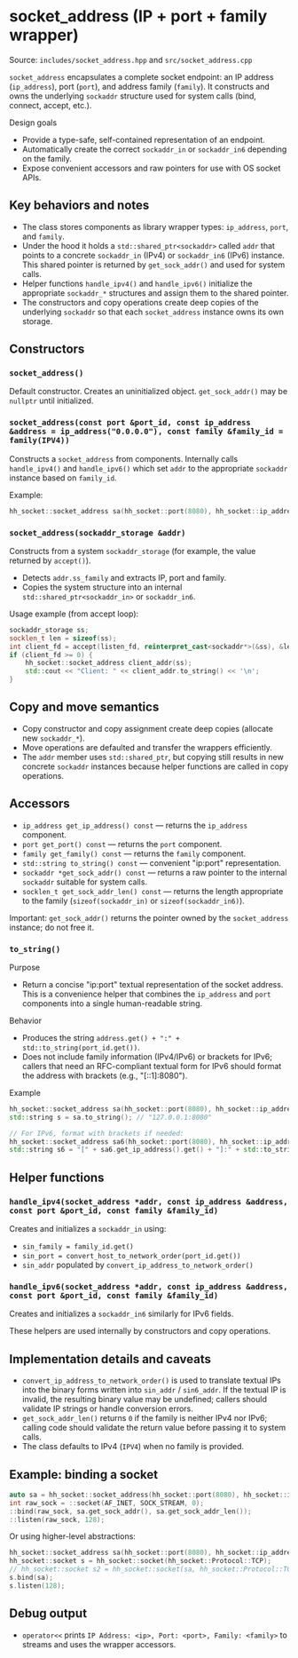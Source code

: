 # socket_address (IP + port + family wrapper)

Source: `includes/socket_address.hpp` and `src/socket_address.cpp`

`socket_address` encapsulates a complete socket endpoint: an IP address (`ip_address`),
port (`port`), and address family (`family`). It constructs and owns the underlying
`sockaddr` structure used for system calls (bind, connect, accept, etc.).

Design goals

- Provide a type-safe, self-contained representation of an endpoint.
- Automatically create the correct `sockaddr_in` or `sockaddr_in6` depending on the family.
- Expose convenient accessors and raw pointers for use with OS socket APIs.

## Key behaviors and notes

- The class stores components as library wrapper types: `ip_address`, `port`, and `family`.
- Under the hood it holds a `std::shared_ptr<sockaddr>` called `addr` that points to a concrete
  `sockaddr_in` (IPv4) or `sockaddr_in6` (IPv6) instance. This shared pointer is returned by
  `get_sock_addr()` and used for system calls.
- Helper functions `handle_ipv4()` and `handle_ipv6()` initialize the appropriate `sockaddr_*`
  structures and assign them to the shared pointer.
- The constructors and copy operations create deep copies of the underlying `sockaddr` so that
  each `socket_address` instance owns its own storage.

## Constructors

### `socket_address()`

Default constructor. Creates an uninitialized object. `get_sock_addr()` may be `nullptr` until
initialized.

### `socket_address(const port &port_id, const ip_address &address = ip_address("0.0.0.0"), const family &family_id = family(IPV4))`

Constructs a `socket_address` from components. Internally calls `handle_ipv4()` and `handle_ipv6()`
which set `addr` to the appropriate `sockaddr` instance based on `family_id`.

Example:

```cpp
hh_socket::socket_address sa(hh_socket::port(8080), hh_socket::ip_address("127.0.0.1"), hh_socket::family(hh_socket::IPV4));
```

### `socket_address(sockaddr_storage &addr)`

Constructs from a system `sockaddr_storage` (for example, the value returned by `accept()`).

- Detects `addr.ss_family` and extracts IP, port and family.
- Copies the system structure into an internal `std::shared_ptr<sockaddr_in>` or `sockaddr_in6`.

Usage example (from accept loop):

```cpp
sockaddr_storage ss;
socklen_t len = sizeof(ss);
int client_fd = accept(listen_fd, reinterpret_cast<sockaddr*>(&ss), &len);
if (client_fd >= 0) {
    hh_socket::socket_address client_addr(ss);
    std::cout << "Client: " << client_addr.to_string() << '\n';
}
```

## Copy and move semantics

- Copy constructor and copy assignment create deep copies (allocate new `sockaddr_*`).
- Move operations are defaulted and transfer the wrappers efficiently.
- The `addr` member uses `std::shared_ptr`, but copying still results in new concrete `sockaddr` instances
  because helper functions are called in copy operations.

## Accessors

- `ip_address get_ip_address() const` — returns the `ip_address` component.
- `port get_port() const` — returns the `port` component.
- `family get_family() const` — returns the `family` component.
- `std::string to_string() const` — convenient "ip:port" representation.
- `sockaddr *get_sock_addr() const` — returns a raw pointer to the internal `sockaddr` suitable for system calls.
- `socklen_t get_sock_addr_len() const` — returns the length appropriate to the family (`sizeof(sockaddr_in)` or `sizeof(sockaddr_in6)`).

Important: `get_sock_addr()` returns the pointer owned by the `socket_address` instance; do not free it.

### `to_string()`

Purpose

- Return a concise "ip:port" textual representation of the socket address. This is a convenience helper that combines the `ip_address` and `port` components into a single human-readable string.

Behavior

- Produces the string `address.get() + ":" + std::to_string(port_id.get())`.
- Does not include family information (IPv4/IPv6) or brackets for IPv6; callers that need an RFC-compliant textual form for IPv6 should format the address with brackets (e.g., "[::1]:8080").

Example

```cpp
hh_socket::socket_address sa(hh_socket::port(8080), hh_socket::ip_address("127.0.0.1"), hh_socket::family(hh_socket::IPV4));
std::string s = sa.to_string(); // "127.0.0.1:8080"

// For IPv6, format with brackets if needed:
hh_socket::socket_address sa6(hh_socket::port(8080), hh_socket::ip_address("::1"), hh_socket::family(hh_socket::IPV6));
std::string s6 = "[" + sa6.get_ip_address().get() + "]:" + std::to_string(sa6.get_port().get()); // "[::1]:8080"
```

## Helper functions

### `handle_ipv4(socket_address *addr, const ip_address &address, const port &port_id, const family &family_id)`

Creates and initializes a `sockaddr_in` using:

- `sin_family = family_id.get()`
- `sin_port = convert_host_to_network_order(port_id.get())`
- `sin_addr` populated by `convert_ip_address_to_network_order()`

### `handle_ipv6(socket_address *addr, const ip_address &address, const port &port_id, const family &family_id)`

Creates and initializes a `sockaddr_in6` similarly for IPv6 fields.

These helpers are used internally by constructors and copy operations.

## Implementation details and caveats

- `convert_ip_address_to_network_order()` is used to translate textual IPs into the binary forms
  written into `sin_addr` / `sin6_addr`. If the textual IP is invalid, the resulting binary value
  may be undefined; callers should validate IP strings or handle conversion errors.
- `get_sock_addr_len()` returns `0` if the family is neither IPv4 nor IPv6; calling code should
  validate the return value before passing it to system calls.
- The class defaults to IPv4 (`IPV4`) when no family is provided.

## Example: binding a socket

```cpp
auto sa = hh_socket::socket_address(hh_socket::port(8080), hh_socket::ip_address("0.0.0.0"), hh_socket::family(hh_socket::IPV4));
int raw_sock = ::socket(AF_INET, SOCK_STREAM, 0);
::bind(raw_sock, sa.get_sock_addr(), sa.get_sock_addr_len());
::listen(raw_sock, 128);
```

Or using higher-level abstractions:

```cpp
hh_socket::socket_address sa(hh_socket::port(8080), hh_socket::ip_address("0.0.0.0"), hh_socket::family(hh_socket::IPV4));
hh_socket::socket s = hh_socket::socket(hh_socket::Protocol::TCP);
// hh_socket::socket s2 = hh_socket::socket(sa, hh_socket::Protocol::TCP); // s2 is automatically bound to the address
s.bind(sa);
s.listen(128);
```

## Debug output

- `operator<<` prints `IP Address: <ip>, Port: <port>, Family: <family>` to streams and uses the wrapper accessors.
